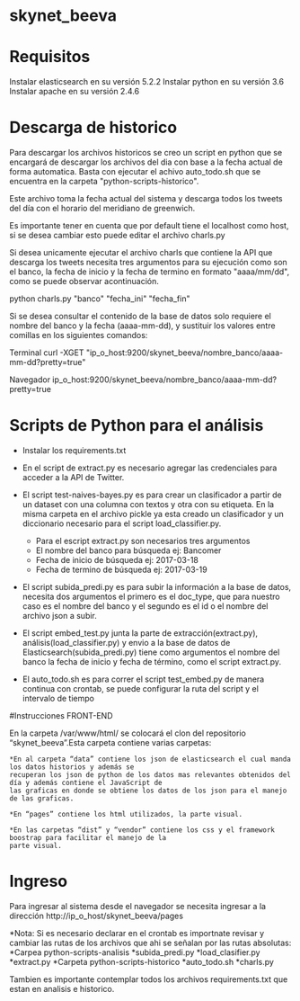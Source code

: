 # skynet_beeva


# Requisitos

Instalar elasticsearch en su versión 5.2.2
Instalar python en su versión 3.6
Instalar apache en su versión 2.4.6


# Descarga de historico

Para descargar los archivos historicos se creo un script en python que se encargará de descargar los archivos
del dia con base a la fecha actual de forma automatica. Basta con ejecutar el achivo auto_todo.sh que se 
encuentra en la carpeta "python-scripts-historico".

Este archivo toma la fecha actual del sistema y descarga todos los tweets del día con el horario del 
meridiano de greenwich.

Es importante tener en cuenta que por default tiene el localhost como host, si se desea cambiar esto puede editar
el archivo charls.py

Si desea unicamente ejecutar el archivo charls que contiene la API que descarga los tweets necesita tres argumentos 
para su ejecución como son el banco, la fecha de inicio y la fecha de termino en formato "aaaa/mm/dd", como se 
puede observar acontinuación.

python charls.py "banco" "fecha_ini" "fecha_fin"

Si se desea consultar el contenido de la base de datos solo requiere el nombre del banco y la fecha (aaaa-mm-dd), y 
sustituir los valores entre comillas en los siguientes comandos:

Terminal
curl -XGET "ip_o_host:9200/skynet_beeva/nombre_banco/aaaa-mm-dd?pretty=true"

Navegador
ip_o_host:9200/skynet_beeva/nombre_banco/aaaa-mm-dd?pretty=true

# Scripts de Python para el análisis

* Instalar los requirements.txt

* En el script de extract.py es necesario agregar las credenciales para acceder a la API de Twitter. 

* El script test-naives-bayes.py es para crear un clasificador a partir de un dataset con una columna con textos y otra con su etiqueta. En la misma carpeta en el archivo pickle ya esta creado un clasificador y un diccionario necesario para el script load_classifier.py.

	* Para el escript extract.py son necesarios tres argumentos
	* El nombre del banco para búsqueda ej: Bancomer
	* Fecha de inicio de búsqueda ej: 2017-03-18
	* Fecha de termino de búsqueda ej: 2017-03-19

* El script subida_predi.py es para subir la información a la base de datos, necesita dos argumentos el primero es el doc_type, que para nuestro caso es el nombre del banco y el segundo es el id o el nombre del archivo json a subir.

* El script embed_test.py junta la parte de extracción(extract.py), análisis(load_classifier.py) y envio a la base de datos de Elasticsearch(subida_predi.py) tiene como argumentos el nombre del banco la fecha de inicio y fecha de término, como el script extract.py.

* El auto_todo.sh es para correr el script test_embed.py de manera continua con crontab, se puede configurar la ruta del script y el intervalo de tiempo


#Instrucciones FRONT-END

En la carpeta /var/www/html/ se colocará el clon del repositorio “skynet_beeva”.Esta carpeta contiene varias carpetas:

    *En al carpeta “data” contiene los json de elasticsearch el cual manda los datos historios y además se
    recuperan los json de python de los datos mas relevantes obtenidos del día y además contiene el JavaScript de
    las graficas en donde se obtiene los datos de los json para el manejo de las graficas.

    *En “pages” contiene los html utilizados, la parte visual.

    *En las carpetas “dist” y “vendor” contiene los css y el framework boostrap para facilitar el manejo de la
    parte visual.





# Ingreso

Para ingresar al sistema desde el navegador se necesita ingresar a la dirección 
http://ip_o_host/skynet_beeva/pages

*Nota: Si es necesario declarar en el crontab es importnate revisar y cambiar las rutas de los archivos que ahi se señalan por
  las rutas absolutas:
  *Carpea python-scripts-analisis
    *subida_predi.py
    *load_clasifier.py
    *extract.py
  *Carpeta python-scripts-historico
    *auto_todo.sh
    *charls.py
    
Tambien es importante contemplar todos los archivos requirements.txt que estan en analisis e historico.
  

